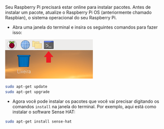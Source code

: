 Seu Raspberry Pi precisará estar online para instalar pacotes. Antes de instalar um pacote, atualize o Raspberry Pi OS (anteriormente chamado Raspbian), o sistema operacional do seu Raspberry Pi.

+ Abra uma janela do terminal e insira os seguintes comandos para fazer isso:

![Abra o terminal](images/terminal.png)

```bash
sudo apt-get update
sudo apt-get upgrade
```

+ Agora você pode instalar os pacotes que você vai precisar digitando os comandos `install` na janela do terminal. Por exemplo, aqui está como instalar o software Sense HAT:

```bash
sudo apt-get install sense-hat
```
